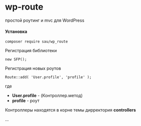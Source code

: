 # wp-route
простой роутинг и mvc для WordPress

#### Установка
    composer require sau/wp_route

Регистрация библиотеки

    new SFP();

Регистрация новых роутов

    Route::add( 'User.profile', 'profile' );
где
- **User.profile** - (Контроллер.метод)
- **profile** - роут

Контроллеры находятся в корне темы дирректория **controllers**


...  
